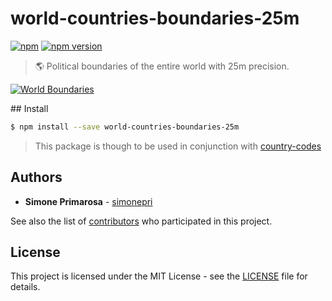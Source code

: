 # world-countries-boundaries-25m
[![npm](https://img.shields.io/npm/dm/world-countries-boundaries-25m.svg)](https://www.npmjs.com/package/world-countries-boundaries-25m) [![npm version](https://img.shields.io/npm/v/world-countries-boundaries-25m.svg)](https://www.npmjs.com/package/world-countries-boundaries-25m)
> 🌎 Political boundaries of the entire world with 25m precision.

[![World Boundaries](https://user-images.githubusercontent.com/3505087/30029694-87f7f35a-918a-11e7-9eb1-12ac1ce1d76b.png)](http://geojson.io/#data=data:text/x-url,https://raw.githubusercontent.com/busrapidohq/world-countries-boundaries/master/geojson/25m/world.geo.json)

## Install
```bash
$ npm install --save world-countries-boundaries-25m
```

> This package is though to be used in conjunction with [country-codes](https://github.com/busrapidohq/country-codes)

## Authors
* **Simone Primarosa** - [simonepri](https://github.com/simonepri)

See also the list of [contributors](https://github.com/busrapidohq/world-countries-boundaries/contributors) who participated in this project.

## License
This project is licensed under the MIT License - see the [LICENSE](LICENSE) file for details.
